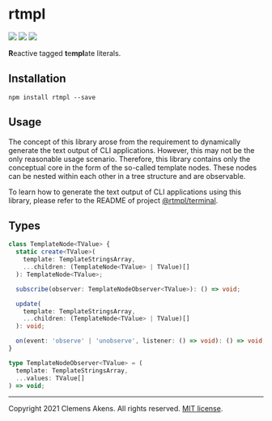 # rtmpl

[![][ci-badge]][ci-link] [![][version-badge]][version-link]
[![][license-badge]][license-link]

[ci-badge]: https://github.com/clebert/rtmpl/workflows/CI/badge.svg
[ci-link]: https://github.com/clebert/rtmpl
[version-badge]: https://badgen.net/npm/v/rtmpl
[version-link]: https://www.npmjs.com/package/rtmpl
[license-badge]: https://badgen.net/npm/license/rtmpl
[license-link]: https://github.com/clebert/rtmpl/blob/master/LICENSE.md

**R**eactive tagged **t**e**mpl**ate literals.

## Installation

```
npm install rtmpl --save
```

## Usage

The concept of this library arose from the requirement to dynamically generate
the text output of CLI applications. However, this may not be the only
reasonable usage scenario. Therefore, this library contains only the conceptual
core in the form of the so-called template nodes. These nodes can be nested
within each other in a tree structure and are observable.

To learn how to generate the text output of CLI applications using this library,
please refer to the README of project
[@rtmpl/terminal](https://github.com/clebert/rtmpl-terminal).

## Types

```ts
class TemplateNode<TValue> {
  static create<TValue>(
    template: TemplateStringsArray,
    ...children: (TemplateNode<TValue> | TValue)[]
  ): TemplateNode<TValue>;

  subscribe(observer: TemplateNodeObserver<TValue>): () => void;

  update(
    template: TemplateStringsArray,
    ...children: (TemplateNode<TValue> | TValue)[]
  ): void;

  on(event: 'observe' | 'unobserve', listener: () => void): () => void;
}
```

```ts
type TemplateNodeObserver<TValue> = (
  template: TemplateStringsArray,
  ...values: TValue[]
) => void;
```

---

Copyright 2021 Clemens Akens. All rights reserved.
[MIT license](https://github.com/clebert/rtmpl/blob/master/LICENSE.md).

